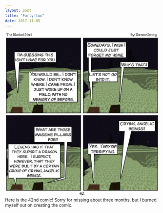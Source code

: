 ```yaml
---
layout: post
title: "Forty-two"
date: 2017-11-05
---
```

<img src="/comics/comic42.png" alt="42" class="inline" />
Here is the 42nd comic! Sorry for missing about three months, but I burned myself out on creating the comic.
